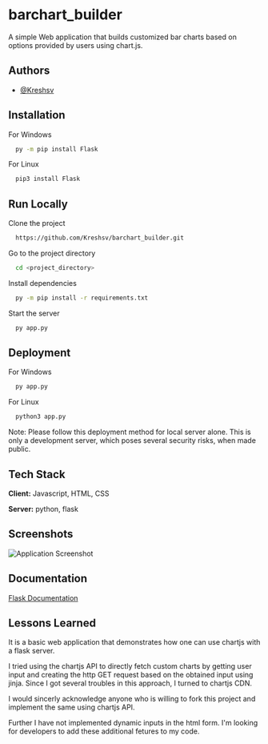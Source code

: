 
# barchart_builder

A simple Web application that builds customized bar charts based on options provided by users using chart.js.




## Authors

- [@Kreshsv](https://www.github.com/Kreshsv)


## Installation

For Windows

```bash
  py -m pip install Flask
```
For Linux

```bash
  pip3 install Flask
```
    
    
## Run Locally

Clone the project

```bash
  https://github.com/Kreshsv/barchart_builder.git
```

Go to the project directory

```bash
  cd <project_directory>
```

Install dependencies

```bash
  py -m pip install -r requirements.txt
```

Start the server

```bash
  py app.py
```


## Deployment
For Windows

```bash
  py app.py
```

For Linux

```bash
  python3 app.py
```
Note: Please follow this deployment method for local server alone. This is only a development server, which poses several security risks, when made public. 


## Tech Stack

**Client:** Javascript, HTML, CSS

**Server:** python, flask


## Screenshots

![Application Screenshot](https://github.com/Kreshsv/barchart_builder/blob/main/res_for_readme/output_gif.gif)


## Documentation

[Flask Documentation](https://flask.palletsprojects.com/en/2.3.x/)


## Lessons Learned
It is a basic web application that demonstrates how one can use chartjs with a flask server. 

I tried using the chartjs API to directly fetch custom charts by getting user input and creating the http GET request based on the obtained input using jinja. Since I got several troubles in this approach, I turned to chartjs CDN.

I would sincerly acknowledge anyone who is willing to fork this project and implement the same using chartjs API. 

Further I have not implemented dynamic inputs in the html form. I'm looking for developers to add these additional fetures to my code. 

